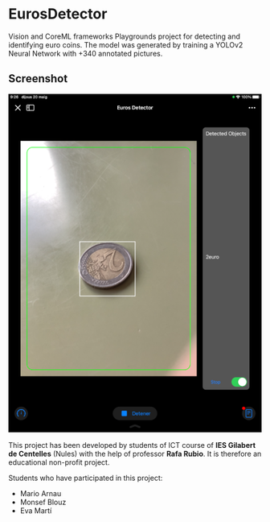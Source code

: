 # EurosDetector

Vision and CoreML frameworks Playgrounds project for detecting and identifying euro coins. The model was generated by training a YOLOv2 Neural Network with +340 annotated pictures.

## Screenshot

![Screenshot](https://raw.githubusercontent.com/rafarm/EurosDetector/main/euros_detector.png)

This project has been developed by students of ICT course of **IES Gilabert de Centelles** (Nules) with the help of professor **Rafa Rubio**. It is therefore an educational non-profit project.

Students who have participated in this project:

- Mario Arnau
- Monsef Blouz
- Eva Martí
